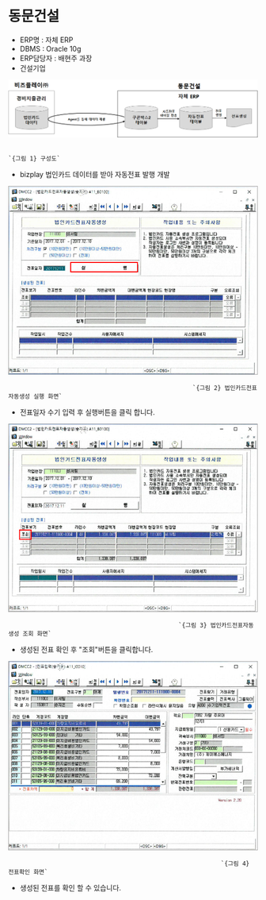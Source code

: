 # 동문건설

 - ERP명 : 자체 ERP  
 - DBMS : Oracle 10g  
 - ERP담당자 : 배현주 과장  
 - 건설기업

![](../../../.gitbook/assets/image%20%2889%29.png)

                                                                       `{그림 1} 구성도`

 - bizplay 법인카드 데이터를 받아 자동전표 발행 개발

![](../../../.gitbook/assets/image%20%28128%29.png)

                                                        `{그림 2} 법인카드전표자동생성 실행 화면`

 - 전표일자 수기 입력 후 실행버튼을 클릭 합니다.

![](../../../.gitbook/assets/image%20%2869%29.png)

                                                    `{그림 3} 법인카드전표자동생성 조회 화면`

 - 생성된 전표 확인 후 "조회"버튼을 클릭합니다.

![](../../../.gitbook/assets/image%20%28195%29.png)

                                                                `{그림 4} 전표확인 화면`

 - 생성된 전표를 확인 할 수 있습니다.

